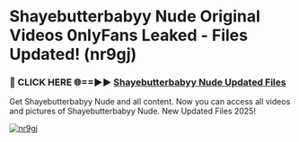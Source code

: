 # Shayebutterbabyy Nude Original Videos 0nlyFans Leaked - Files Updated! (nr9gj)

<h3>🔴 CLICK HERE 🌐==►► <a href="https://tinyurl.com/4mcuefdz" rel="nofollow">Shayebutterbabyy Nude Updated Files</a></h3>

Get Shayebutterbabyy Nude and all content. Now you can access all videos and pictures of Shayebutterbabyy Nude. New Updated Files 2025!

[![nr9gj](https://i.imgur.com/StAQSOY.gif)](https://tinyurl.com/4mcuefdz)
